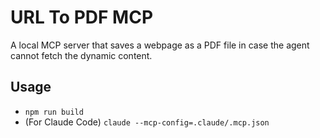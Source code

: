 # URL To PDF MCP

A local MCP server that saves a webpage as a PDF file in case the agent cannot fetch the dynamic content.

## Usage
- `npm run build`
- (For Claude Code) `claude --mcp-config=.claude/.mcp.json`
